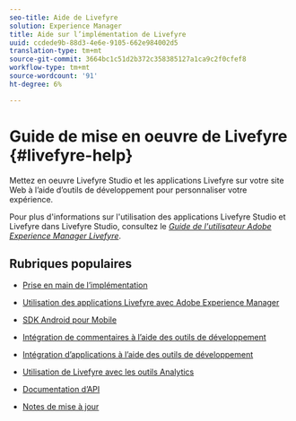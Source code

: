 ```yaml
---
seo-title: Aide de Livefyre
solution: Experience Manager
title: Aide sur l’implémentation de Livefyre
uuid: ccdede9b-88d3-4e6e-9105-662e984002d5
translation-type: tm+mt
source-git-commit: 3664bc1c51d2b372c358385127a1ca9c2f0cfef8
workflow-type: tm+mt
source-wordcount: '91'
ht-degree: 6%

---
```



# Guide de mise en oeuvre de Livefyre {#livefyre-help}

Mettez en oeuvre Livefyre Studio et les applications Livefyre sur votre site Web à l’aide d’outils de développement pour personnaliser votre expérience.

Pour plus d&#39;informations sur l&#39;utilisation des applications Livefyre Studio et Livefyre dans Livefyre Studio, consultez le [*Guide de l&#39;utilisateur Adobe Experience Manager Livefyre*](/help/using/home.md).

## Rubriques populaires

* [Prise en main de l’implémentation](c-getting-started/c-getting-started.md)

* [Utilisation des applications Livefyre avec Adobe Experience Manager](https://helpx.adobe.com/experience-manager/6-4/sites/administering/using/livefyre.html)

* [SDK Android pour Mobile](c-mobile-sdks/c-android-sdk.md)

* [Intégration de commentaires à l’aide des outils de développement](/help/implementation/c-app-integrations/c-comments-integration/c-comments-integration.md)

* [Intégration d’applications à l’aide des outils de développement](/help/implementation/c-getting-started/c-implementation-process/c-implementation-process.md)

* [Utilisation de Livefyre avec les outils Analytics](/help/implementation/livefyre-analytics/livefyre-analytics.md)

* [Documentation d’API](https://api.livefyre.com)

* [Notes de mise à jour](/help/using/c-rn/c-rn.md)